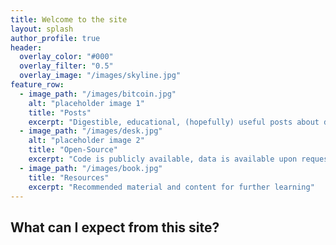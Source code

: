 ```yaml
---
title: Welcome to the site
layout: splash
author_profile: true
header:
  overlay_color: "#000"
  overlay_filter: "0.5"
  overlay_image: "/images/skyline.jpg"
feature_row:
  - image_path: "/images/bitcoin.jpg"
    alt: "placeholder image 1"
    title: "Posts"
    excerpt: "Digestible, educational, (hopefully) useful posts about data science and finance"
  - image_path: "/images/desk.jpg"
    alt: "placeholder image 2"
    title: "Open-Source"
    excerpt: "Code is publicly available, data is available upon request"
  - image_path: "/images/book.jpg"
    title: "Resources"
    excerpt: "Recommended material and content for further learning"
---
```


## What can I expect from this site?
